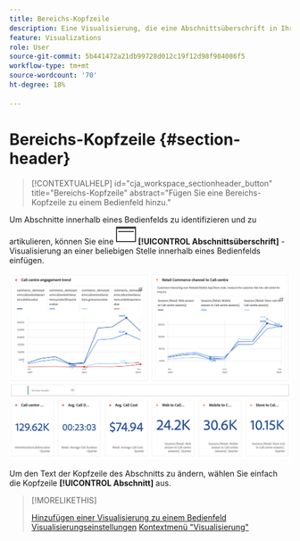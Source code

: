 ```yaml
---
title: Bereichs-Kopfzeile
description: Eine Visualisierung, die eine Abschnittsüberschrift in Ihr Workspace-Projekt einfügt.
feature: Visualizations
role: User
source-git-commit: 5b441472a21db99728d012c19f12d98f984086f5
workflow-type: tm+mt
source-wordcount: '70'
ht-degree: 18%

---
```



# Bereichs-Kopfzeile {#section-header}

<!-- markdownlint-disable MD034 -->

>[!CONTEXTUALHELP]
>id="cja_workspace_sectionheader_button"
>title="Bereichs-Kopfzeile"
>abstract="Fügen Sie eine Bereichs-Kopfzeile zu einem Bedienfeld hinzu."

<!-- markdownlint-enable MD034 -->


Um Abschnitte innerhalb eines Bedienfelds zu identifizieren und zu artikulieren, können Sie eine ![PageRule](/help/assets/icons/PageRule.svg) **[!UICONTROL Abschnittsüberschrift]** -Visualisierung an einer beliebigen Stelle innerhalb eines Bedienfelds einfügen.

![Bereichs header](/help/analysis-workspace/visualizations/assets/section-header.png)

Um den Text der Kopfzeile des Abschnitts zu ändern, wählen Sie einfach die Kopfzeile **[!UICONTROL Abschnitt]** aus.


>[!MORELIKETHIS]
>
>[Hinzufügen einer Visualisierung zu einem Bedienfeld](/help/analysis-workspace/visualizations/freeform-analysis-visualizations.md#add-visualizations-to-a-panel)
>[Visualisierungseinstellungen](/help/analysis-workspace/visualizations/freeform-analysis-visualizations.md#settings)
>[Kontextmenü &quot;Visualisierung&quot;](/help/analysis-workspace/visualizations/freeform-analysis-visualizations.md#context-menu)
>
